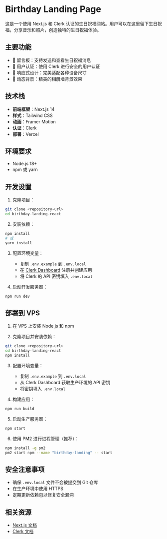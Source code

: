 # Birthday Landing Page

这是一个使用 Next.js 和 Clerk 认证的生日祝福网站。用户可以在这里留下生日祝福，分享音乐和照片，创造独特的生日祝福体验。

## 主要功能

- 💝 留言板：支持发送和查看生日祝福消息
- 🔐 用户认证：使用 Clerk 进行安全的用户认证
- 🎨 响应式设计：完美适配各种设备尺寸
- 🌈 动态背景：精美的相册墙背景效果

## 技术栈

- **前端框架**：Next.js 14
- **样式**：Tailwind CSS
- **动画**：Framer Motion
- **认证**：Clerk
- **部署**：Vercel

## 环境要求

- Node.js 18+
- npm 或 yarn

## 开发设置

1. 克隆项目：
```bash
git clone <repository-url>
cd birthday-landing-react
```

2. 安装依赖：
```bash
npm install
# 或
yarn install
```

3. 配置环境变量：
   - 复制 `.env.example` 到 `.env.local`
   - 在 [Clerk Dashboard](https://dashboard.clerk.dev/) 注册并创建应用
   - 将 Clerk 的 API 密钥填入 `.env.local`

4. 启动开发服务器：
```bash
npm run dev
```

## 部署到 VPS

1. 在 VPS 上安装 Node.js 和 npm

2. 克隆项目并安装依赖：
```bash
git clone <repository-url>
cd birthday-landing-react
npm install
```

3. 配置环境变量：
   - 复制 `.env.example` 到 `.env.local`
   - 从 Clerk Dashboard 获取生产环境的 API 密钥
   - 将密钥填入 `.env.local`

4. 构建应用：
```bash
npm run build
```

5. 启动生产服务器：
```bash
npm start
```

6. 使用 PM2 进行进程管理（推荐）：
```bash
npm install -g pm2
pm2 start npm --name "birthday-landing" -- start
```

## 安全注意事项

- 确保 `.env.local` 文件不会被提交到 Git 仓库
- 在生产环境中使用 HTTPS
- 定期更新依赖包以修复安全漏洞

## 相关资源

- [Next.js 文档](https://nextjs.org/docs)
- [Clerk 文档](https://clerk.com/docs)
